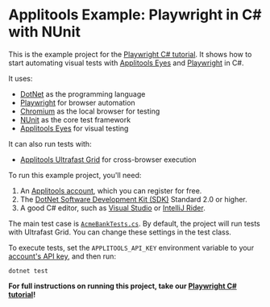 # Applitools Example: Playwright in C# with NUnit

This is the example project for the [Playwright C# tutorial](https://applitools.com/tutorials/quickstart/web/playwright/csharp).
It shows how to start automating visual tests
with [Applitools Eyes](https://applitools.com/platform/eyes/)
and [Playwright](https://playwright.dev/dotnet) in C#.

It uses:

* [DotNet](https://www.dot.net/) as the programming language
* [Playwright](https://playwright.dev/dotnet) for browser automation
* [Chromium](https://www.chromium.org/chromium-projects/) as the local browser for testing
* [NUnit](https://nunit.org/) as the core test framework
* [Applitools Eyes](https://applitools.com/platform/eyes/) for visual testing

It can also run tests with:

* [Applitools Ultrafast Grid](https://applitools.com/platform/ultrafast-grid/) for cross-browser execution

To run this example project, you'll need:

1. An [Applitools account](https://auth.applitools.com/users/register), which you can register for free.
2. The [DotNet Software Development Kit (SDK)](https://dotnet.microsoft.com/en-us/download) Standard 2.0 or higher.
3. A good C# editor, such as [Visual Studio](https://visualstudio.microsoft.com/) or [IntelliJ Rider](https://www.jetbrains.com/rider/).

The main test case is [`AcmeBankTests.cs`](src/AcmeBankTests.cs).
By default, the project will run tests with Ultrafast Grid.
You can change these settings in the test class.

To execute tests, set the `APPLITOOLS_API_KEY` environment variable
to your [account's API key](https://applitools.com/tutorials/guides/getting-started/registering-an-account),
and then run:

```
dotnet test
```

**For full instructions on running this project, take our
[Playwright C# tutorial](https://applitools.com/tutorials/quickstart/web/playwright/csharp)!**
